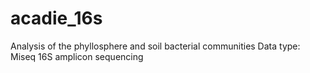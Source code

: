 # acadie_16s

Analysis of the phyllosphere and soil bacterial communities 
Data type: Miseq 16S amplicon sequencing


